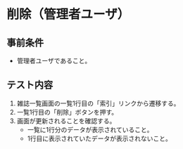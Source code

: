 # 削除（管理者ユーザ）

## 事前条件
- 管理者ユーザであること。

## テスト内容
1. 雑誌一覧画面の一覧1行目の「索引」リンクから遷移する。
1.  一覧1行目の「削除」ボタンを押す。
1. 画面が更新されることを確認する。
    - 一覧に1行分のデータが表示されていること。
    - 1行目に表示されていたデータが表示されないこと。
